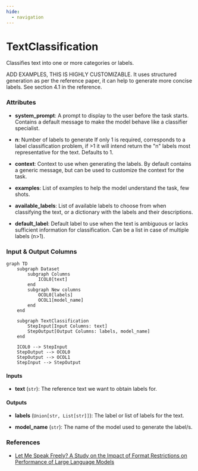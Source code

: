 ```yaml
---
hide:
  - navigation
---
```

# TextClassification

Classifies text into one or more categories or labels.



ADD EXAMPLES, THIS IS HIGHLY CUSTOMIZABLE.
    It uses structured generation as per the reference paper, it can help to generate more
    concise labels. See section 4.1 in the reference.





### Attributes

- **system_prompt**: A prompt to display to the user before the task starts. Contains a default  message to make the model behave like a classifier specialist.

- **n**: Number of labels to generate If only 1 is required, corresponds to a label  classification problem, if >1 it will intend return the "n" labels most representative  for the text. Defaults to 1.

- **context**: Context to use when generating the labels. By default contains a generic message,  but can be used to customize the context for the task.

- **examples**: List of examples to help the model understand the task, few shots.

- **available_labels**: List of available labels to choose from when classifying the text, or  a dictionary with the labels and their descriptions.

- **default_label**: Default label to use when the text is ambiguous or lacks sufficient information for  classification. Can be a list in case of multiple labels (n>1).





### Input & Output Columns

``` mermaid
graph TD
	subgraph Dataset
		subgraph Columns
			ICOL0[text]
		end
		subgraph New columns
			OCOL0[labels]
			OCOL1[model_name]
		end
	end

	subgraph TextClassification
		StepInput[Input Columns: text]
		StepOutput[Output Columns: labels, model_name]
	end

	ICOL0 --> StepInput
	StepOutput --> OCOL0
	StepOutput --> OCOL1
	StepInput --> StepOutput

```


#### Inputs


- **text** (`str`): The reference text we want to obtain labels for.




#### Outputs


- **labels** (`Union[str, List[str]]`): The label or list of labels for the text.

- **model_name** (`str`): The name of the model used to generate the label/s.







### References

- [Let Me Speak Freely? A Study on the Impact of Format Restrictions on Performance of Large Language Models](https://arxiv.org/abs/2408.02442)


